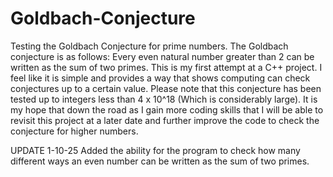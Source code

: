 # Goldbach-Conjecture
Testing the Goldbach Conjecture for prime numbers.
The Goldbach conjecture is as follows: Every even natural number greater than 2 can be written as the sum of two primes.
This is my first attempt at a C++ project. I feel like it is simple and provides a way that shows computing can check conjectures up to a certain value.
Please note that this conjecture has been tested up to integers less than 4 x 10^18 (Which is considerably large). It is my hope that down the road as I gain more coding skills that I will be able to revisit this project at a later date and further improve the code to check the conjecture for higher numbers.

UPDATE 1-10-25
Added the ability for the program to check how many different ways an even number can be written as the sum of two primes.
